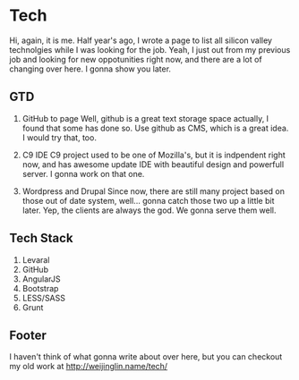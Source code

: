 # Tech

Hi, again, it is me. Half year's ago, I wrote a page to list all silicon valley technolgies while I was looking for the job. 
Yeah, I just out from my previous job and looking for new oppotunities right now, and there are a lot of changing over here.
I gonna show you later.

## GTD
1. GitHub to page 
Well, github is a great text storage space actually, I found that some has done so. Use github as CMS, which is a great idea. 
I would try that, too.

2. C9 IDE
C9 project used to be one of Mozilla's, but it is indpendent right now, and has awesome update IDE with beautiful design 
and powerfull server. I gonna work on that one.

3. Wordpress and Drupal
Since now, there are still many project based on those out of date system, well... gonna catch those two up a little bit later.
Yep, the clients are always the god. We gonna serve them well.

## Tech Stack
1. Levaral
2. GitHub 
3. AngularJS
4. Bootstrap
5. LESS/SASS
6. Grunt

## Footer
I haven't think of what gonna write about over here, but you can checkout my old work at http://weijinglin.name/tech/
